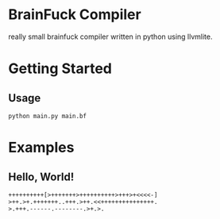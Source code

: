 # BrainFuck Compiler
really small brainfuck compiler written in python using llvmlite.

# Getting Started
## Usage
```
python main.py main.bf
```

# Examples
## Hello, World!
```
++++++++++[>+++++++>++++++++++>+++>+<<<<-]
>++.>+.+++++++..+++.>++.<<+++++++++++++++.
>.+++.------.--------.>+.>.
```
